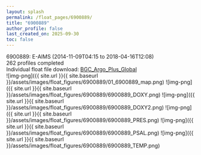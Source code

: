 ```yaml
---
layout: splash
permalink: /float_pages/6900889/
title: "6900889"
author_profile: false
last_created_on: 2025-09-30
toc: false
---
```

 
6900889: E-AIMS (2014-11-09T04:15 to 2018-04-16T12:08)\
262 profiles completed\
Individual float file download: [BGC_Argo_Plus_Global](https://ftp.soest.hawaii.edu/bgc_argo_plus/Individual_Floats/outliers_removed/6900889_Sprof_processed.nc)\
![img-png]({{ site.url }}{{ site.baseurl }}/assets/images/float_figures/6900889/01_6900889_map.png)
![img-png]({{ site.url }}{{ site.baseurl }}/assets/images/float_figures/6900889/6900889_DOXY.png)
![img-png]({{ site.url }}{{ site.baseurl }}/assets/images/float_figures/6900889/6900889_DOXY2.png)
![img-png]({{ site.url }}{{ site.baseurl }}/assets/images/float_figures/6900889/6900889_PRES.png)
![img-png]({{ site.url }}{{ site.baseurl }}/assets/images/float_figures/6900889/6900889_PSAL.png)
![img-png]({{ site.url }}{{ site.baseurl }}/assets/images/float_figures/6900889/6900889_TEMP.png)
